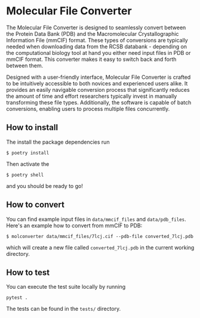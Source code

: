 # Molecular File Converter

The Molecular File Converter is designed to seamlessly convert between the Protein Data Bank (PDB) and the Macromolecular Crystallographic Information File (mmCIF) format. These types of conversions are typically needed when downloading data from the RCSB databank - depending on the computational biology tool at hand you either need input files in PDB or mmCIF format. This converter makes it easy to switch back and forth between them.

Designed with a user-friendly interface, Molecular File Converter is crafted to be intuitively accessible to both novices and experienced users alike. It provides an easily navigable conversion process that significantly reduces the amount of time and effort researchers typically invest in manually transforming these file types. Additionally, the software is capable of batch conversions, enabling users to process multiple files concurrently.

## How to install

The install the package dependencies run
```
$ poetry install
```

Then activate the
```
$ poetry shell
```
and you should be ready to go!

## How to convert

You can find example input files in `data/mmcif_files` and `data/pdb_files`. Here's an example how to convert from mmCIF to PDB:
```
$ molconverter data/mmcif_files/7lcj.cif --pdb-file converted_7lcj.pdb
```
which will create a new file called `converted_7lcj.pdb` in the current working directory.

## How to test

You can execute the test suite locally by running
```
pytest .
```
The tests can be found in the `tests/` directory.
